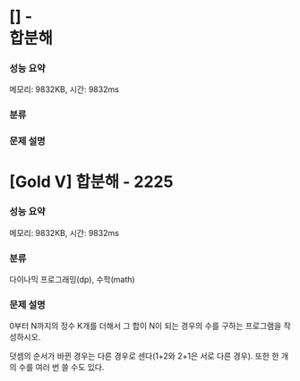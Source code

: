 # []  - <div class="tooltip-arrow"></div><div class="tooltip-inner">합분해</div>

### 성능 요약

메모리: 9832KB, 시간: 9832ms

### 분류



### 문제 설명



# [Gold V] 합분해 - 2225

### 성능 요약

메모리: 9832KB, 시간: 9832ms

### 분류

다이나믹 프로그래밍(dp), 수학(math)

### 문제 설명

0부터 N까지의 정수 K개를 더해서 그 합이 N이 되는 경우의 수를 구하는 프로그램을 작성하시오.

덧셈의 순서가 바뀐 경우는 다른 경우로 센다(1+2와 2+1은 서로 다른 경우). 또한 한 개의 수를 여러 번 쓸 수도 있다.

